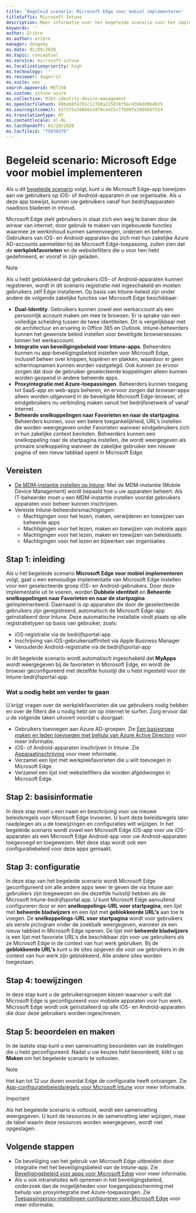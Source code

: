 ```yaml
---
title: 'Begeleid scenario: Microsoft Edge voor mobiel implementeren'
titleSuffix: Microsoft Intune
description: Meer informatie over het begeleide scenario voor het implementeren van Microsoft Edge voor mobiel vanuit de portal voor Microsoft 365-apparaatbeheer.
keywords: ''
author: Erikre
ms.author: erikre
manager: dougeby
ms.date: 01/09/2020
ms.topic: conceptual
ms.service: microsoft-intune
ms.localizationpriority: high
ms.technology: ''
ms.reviewer: dagerrit
ms.suite: ems
search.appverid: MET150
ms.custom: intune-azure
ms.collection: M365-identity-device-management
ms.openlocfilehash: 88beb8f4791c127b0a225878f5bc43b6dd9b4025
ms.sourcegitcommit: 637375a390b6e34f9c4415c77b99fe2980bbf554
ms.translationtype: HT
ms.contentlocale: nl-NL
ms.lasthandoff: 01/10/2020
ms.locfileid: "75839376"
---
```

# <a name="guided-scenario---deploy-microsoft-edge-for-mobile"></a>Begeleid scenario: Microsoft Edge voor mobiel implementeren 

Als u dit [begeleide scenario](~/fundamentals/guided-scenarios-overview.md) volgt, kunt u de Microsoft Edge-app toewijzen aan uw gebruikers op iOS- of Android-apparaten in uw organisatie. Als u deze app toewijst, kunnen uw gebruikers vanaf hun bedrijfsapparaten naadloos bladeren in inhoud. 

Microsoft Edge stelt gebruikers in staat zich een weg te banen door de wirwar van internet, door gebruik te maken van ingebouwde functies waarmee ze werkinhoud kunnen samenvoegen, ordenen en beheren. Gebruikers van iOS- en Android-apparaten die zich met hun zakelijke Azure AD-accounts aanmelden bij de Microsoft Edge-toepassing, zullen zien dat de **werkplekfavorieten** en de websitefilters die u voor hen hebt gedefinieerd, er vooraf in zijn geladen.

> [!NOTE]
> Als u hebt geblokkeerd dat gebruikers iOS- of Android-apparaten kunnen registreren, wordt in dit scenario registratie niet ingeschakeld en moeten gebruikers zelf Edge installeren.
Op basis van Intune-beleid zijn onder andere de volgende zakelijke functies van Microsoft Edge beschikbaar: 

- **Dual-Identity**. Gebruikers kunnen zowel een werkaccount als een persoonlijk account maken om mee te browsen. Er is sprake van een volledige scheiding tussen de twee identiteiten. Dit is vergelijkbaar met de architectuur en ervaring in Office 365 en Outlook. Intune-beheerders kunnen het gewenste beleid instellen voor beveiligde browsersessies binnen het werkaccount. 
- **Integratie van beveiligingsbeleid voor Intune-apps**. Beheerders kunnen nu app-beveiligingsbeleid instellen voor Microsoft Edge, inclusief beheer over knippen, kopiëren en plakken, waardoor er geen schermopnamen kunnen worden vastgelegd. Ook kunnen ze ervoor zorgen dat door de gebruiker geselecteerde koppelingen alleen kunnen worden geopend in andere beheerde apps.
- **Proxyintegratie met Azure-toepassingen**. Beheerders kunnen toegang tot SaaS-app en web-apps beheren, en ervoor zorgen dat browser-apps alleen worden uitgevoerd in de beveiligde Microsoft Edge-browser, of eindgebruikers nu verbinding maken vanuit het bedrijfsnetwerk of vanaf internet. 
- **Beheerde snelkoppelingen naar Favorieten en naar de startpagina**. Beheerders kunnen, voor een betere toegankelijkheid, URL’s instellen die worden weergegeven onder Favorieten wanneer eindgebruikers zich in hun zakelijke context bevinden. Beheerders kunnen een snelkoppeling naar de startpagina instellen, die wordt weergegeven als primaire snelkoppeling wanneer de zakelijke gebruiker een nieuwe pagina of een nieuw tabblad opent in Microsoft Edge.

## <a name="prerequisites"></a>Vereisten

- [De MDM-instantie instellen op Intune](mdm-authority-set.md#set-mdm-authority-to-intune): Met de MDM-instantie (Mobile Device Management) wordt bepaald hoe u uw apparaten beheert. Als IT-beheerder moet u een MDM-instantie instellen voordat gebruikers apparaten voor beheer kunnen inschrijven.
- Vereiste Intune-beheerdersmachtigingen:
    - Machtigingen voor het lezen, maken, verwijderen en toewijzen van beheerde apps
    - Machtigingen voor het lezen, maken en toewijzen van mobiele apps
    - Machtigingen voor het lezen, maken en toewijzen van beleidssets
    - Machtigingen voor het lezen en bijwerken van organisaties

## <a name="step-1---introduction"></a>Stap 1: inleiding

Als u het begeleide scenario **Microsoft Edge voor mobiel implementeren** volgt, gaat u een eenvoudige implementatie van Microsoft Edge instellen voor een geselecteerde groep iOS- en Android-gebruikers. Door deze implementatie uit te voeren, worden **Dubbele identiteit** en **Beheerde snelkoppelingen naar Favorieten en naar de startpagina** geïmplementeerd. Daarnaast is op apparaten die door de geselecteerde gebruikers zijn geregistreerd, automatisch de Microsoft Edge-app geïnstalleerd door Intune. Deze automatische installatie vindt plaats op alle registratietypen op basis van gebruiker, zoals: 
- iOS-registratie via de bedrijfsportal-app 
- Inschrijving van iOS-gebruikersaffiniteit via Apple Business Manager 
- Verouderde Android-registratie via de bedrijfsportal-app 

In dit begeleide scenario wordt automatisch ingeschakeld dat **MyApps** wordt weergegeven bij de favorieten in Microsoft Edge, en wordt de browser geconfigureerd met dezelfde huisstijl die u hebt ingesteld voor de Intune-bedrijfsportal-app. 

### <a name="what-you-will-need-to-continue"></a>Wat u nodig hebt om verder te gaan
U krijgt vragen over de werkplekfavorieten die uw gebruikers nodig hebben en over de filters die u nodig hebt om op internet te surfen. Zorg ervoor dat u de volgende taken uitvoert voordat u doorgaat:

- Gebruikers toevoegen aan Azure AD-groepen. Zie [Een basisgroep maken en leden toevoegen met behulp van Azure Active Directory](https://go.microsoft.com/fwlink/?linkid=2102458) voor meer informatie.
- iOS- of Android-apparaten inschrijven in Intune. Zie [Apparaatinschrijving](https://go.microsoft.com/fwlink/?linkid=2102547) voor meer informatie.
- Verzamel een lijst met werkplekfavorieten die u wilt toevoegen in Microsoft Edge.
- Verzamel een lijst met websitefilters die worden afgedwongen in Microsoft Edge.

## <a name="step-2---basics"></a>Stap 2: basisinformatie

In deze stap moet u een naam en beschrijving voor uw nieuwe beleidsregels voor Microsoft Edge invoeren. U kunt deze beleidsregels later raadplegen als u de toewijzingen en configuraties wilt wijzigen. In het begeleide scenario wordt zowel een Microsoft Edge iOS-app voor uw iOS-apparaten als een Microsoft Edge Android-app voor uw Android-apparaten toegevoegd en toegewezen. Met deze stap wordt ook een configuratiebeleid voor deze apps gemaakt.

## <a name="step-3---configuration"></a>Stap 3: configuratie

In deze stap van het begeleide scenario wordt Microsoft Edge geconfigureerd om alle andere apps weer te geven die via Intune aan gebruikers zijn toegewezen en die dezelfde huisstijl hebben als de Microsoft Intune-bedrijfsportal app. U kunt Microsoft Edge aanvullend configureren door er een **snelkoppelings-URL voor startpagina**, een lijst met **beheerde bladwijzers** en een lijst met **geblokkeerde URL's** aan toe te voegen. De **snelkoppelings-URL voor startpagina** wordt voor gebruikers als eerste pictogram onder de zoekbalk weergegeven, wanneer ze een nieuw tabblad in Microsoft Edge openen. De lijst met **beheerde bladwijzers** is een lijst met favoriete URL's die beschikbaar zijn voor uw gebruikers als ze Microsoft Edge in de context van hun werk gebruiken. Bij de **geblokkeerde URL's** kunt u de sites opgeven die voor uw gebruikers in de context van hun werk zijn geblokkeerd. Alle andere sites worden toegestaan. 

## <a name="step-4---assignments"></a>Stap 4: toewijzingen

In deze stap kunt u de gebruikersgroepen kiezen waarvoor u wilt dat Microsoft Edge is geconfigureerd voor mobiele apparaten voor hun werk. Microsoft Edge wordt ook geïnstalleerd op alle iOS- en Android-apparaten die door deze gebruikers worden ingeschreven.

## <a name="step-5---review--create"></a>Stap 5: beoordelen en maken

In de laatste stap kunt u een samenvatting beoordelen van de instellingen die u hebt geconfigureerd. Nadat u uw keuzes hebt beoordeeld, klikt u op **Maken** om het begeleide scenario te voltooien. 

> [!NOTE]
> Het kan tot 12 uur duren voordat Edge de configuratie heeft ontvangen. Zie [App-configuratiebeleidsregels voor Microsoft Intune](~/apps/app-configuration-policies-overview.md) voor meer informatie.

> [!IMPORTANT]
> Als het begeleide scenario is voltooid, wordt een samenvatting weergegeven. U kunt de resources in de samenvatting later wijzigen, maar de tabel waarin deze resources worden weergegeven, wordt niet opgeslagen.

## <a name="next-steps"></a>Volgende stappen

- De beveiliging van het gebruik van Microsoft Edge uitbreiden door integratie met het beveiligingsbeleid van de Intune-app. Zie [Beveiligingsbeleid voor apps voor Microsoft Edge](~/apps/manage-microsoft-edge.md#application-protection-policies-for-microsoft-edge) voor meer informatie.
- Als u ook intranetsites wilt opnemen in het beveiligingsbeleid, onderzoek dan de mogelijkheden voor toegangsbescherming met behulp van proxyintegratie met Azure-toepassingen. Zie [Toepassingproxy-instellingen configureren voor Microsoft Edge](~/apps/manage-microsoft-edge.md#configure-application-proxy-settings-for-microsoft-edge) voor meer informatie.

